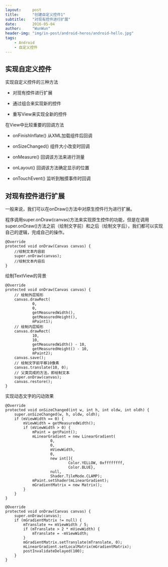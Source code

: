 ```yaml
---
layout:     post
title:      "创建自定义控件1"
subtitle:   "对现有控件进行扩展"
date:       2016-05-04
author:     "WunWun"
header-img: "img/in-post/android-heros/android-hello.jpg"
tags:
    - Android
    - 自定义控件
---
```


## 实现自定义控件

实现自定义控件的三种方法

- 对现有控件进行扩展

- 通过组合来实现新的控件

- 重写View来实现全新的控件

在View中比较重要的回调方法

- onFinishInflate() 从XML加载组件后回调

- onSizeChanged() 组件大小改变时回调

- onMeasure() 回调该方法来进行测量

- onLayout() 回调该方法确定显示的位置

- onTouchEvent() 监听到触摸事件时回调

## 对现有控件进行扩展

一般来说，我们可以在onDraw()方法中对原生控件行为进行扩展。

程序调用super.onDraw(canvas)方法来实现原生控件的功能，但是在调用super.onDraw()方法之前（绘制文字前）和之后（绘制文字后），我们都可以实现自己的逻辑，完成自己的操作。

	@Override
    protected void onDraw(Canvas canvas) {
        //绘制文本内容前
        super.onDraw(canvas);
        //绘制文本内容后
    }

绘制TextView的背景

	@Override
    protected void onDraw(Canvas canvas) {
        // 绘制外层矩形
        canvas.drawRect(
                0,
                0,
                getMeasuredWidth(),
                getMeasuredHeight(),
                mPaint1);
        // 绘制内层矩形
        canvas.drawRect(
                10,
                10,
                getMeasuredWidth() - 10,
                getMeasuredHeight() - 10,
                mPaint2);
        canvas.save();
        // 绘制文字前平移10像素
        canvas.translate(10, 0);
        // 父类完成的方法，即绘制文本
        super.onDraw(canvas);
        canvas.restore();
    }

实现动态文字的闪动效果

	@Override
    protected void onSizeChanged(int w, int h, int oldw, int oldh) {
        super.onSizeChanged(w, h, oldw, oldh);
        if (mViewWidth == 0) {
            mViewWidth = getMeasuredWidth();
            if (mViewWidth > 0) {
                mPaint = getPaint();
                mLinearGradient = new LinearGradient(
                        0,
                        0,
                        mViewWidth,
                        0,
                        new int[]{
                                Color.YELLOW, 0xffffffff,
                                Color.BLUE},
                        null,
                        Shader.TileMode.CLAMP);
                mPaint.setShader(mLinearGradient);
                mGradientMatrix = new Matrix();
            }
        }
    }

    @Override
    protected void onDraw(Canvas canvas) {
        super.onDraw(canvas);
        if (mGradientMatrix != null) {
            mTranslate += mViewWidth / 5;
            if (mTranslate > 2 * mViewWidth) {
                mTranslate = -mViewWidth;
            }
            mGradientMatrix.setTranslate(mTranslate, 0);
            mLinearGradient.setLocalMatrix(mGradientMatrix);
            postInvalidateDelayed(100);
        }
    }




